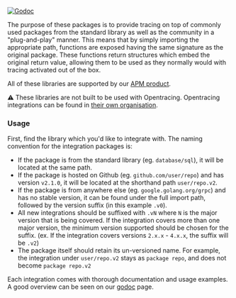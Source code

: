 [![Godoc](http://img.shields.io/badge/godoc-reference-blue.svg?style=flat)](https://godoc.org/github.com/liquidm/dd-trace-go.v1/contrib)

The purpose of these packages is to provide tracing on top of commonly used packages from the standard library as well as the 
community in a "plug-and-play" manner. This means that by simply importing the appropriate path, functions are exposed having
 the same signature as the original package. These functions return structures which embed the original return value, allowing 
them to be used as they normally would with tracing activated out of the box.

All of these libraries are supported by our [APM product](https://www.datadoghq.com/apm/).

:warning: These libraries are not built to be used with Opentracing. Opentracing integrations can be found in [their own organisation](https://github.com/opentracing-contrib/).

### Usage

First, find the library which you'd like to integrate with. The naming convention for the integration packages is:

* If the package is from the standard library (eg. `database/sql`), it will be located at the same path.
* If the package is hosted on Github (eg. `github.com/user/repo`) and has version `v2.1.0`, it will be located at the shorthand path `user/repo.v2`.
* If the package is from anywhere else (eg. `google.golang.org/grpc`) and has no stable version, it can be found under the full import path, followed by the version suffix (in this example `.v0`).
* All new integrations should be suffixed with `.vN` where `N` is the major version that is being covered. If the integration covers more than one major version, the minimum version supported should be chosen for the suffix. (ex. If the integration covers versions `2.x.x` - `4.x.x`, the suffix will be `.v2`)
* The package itself should retain its un-versioned name. For example, the integration under `user/repo.v2` stays as `package repo`, and does not become `package repo.v2`

Each integration comes with thorough documentation and usage examples. A good overview can be seen on our 
[godoc](https://godoc.org/github.com/liquidm/dd-trace-go.v1/contrib) page.
